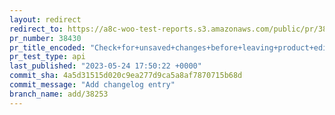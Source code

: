 ```yaml
---
layout: redirect
redirect_to: https://a8c-woo-test-reports.s3.amazonaws.com/public/pr/38430/api/index.html
pr_number: 38430
pr_title_encoded: "Check+for+unsaved+changes+before+leaving+product+editor"
pr_test_type: api
last_published: "2023-05-24 17:50:22 +0000"
commit_sha: 4a5d31515d020c9ea277d9ca5a8af7870715b68d
commit_message: "Add changelog entry"
branch_name: add/38253
---
```

